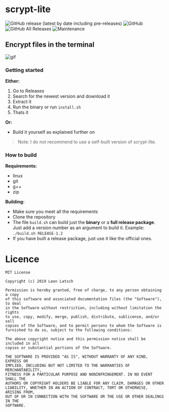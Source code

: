 # scrypt-lite

![GitHub release (latest by date including pre-releases)](https://img.shields.io/github/v/release/leonlatsch/scrypt-lite?include_prereleases&label=version)
![GitHub](https://img.shields.io/github/license/leonlatsch/scrypt-lite)
![GitHub All Releases](https://img.shields.io/github/downloads/leonlatsch/scrypt-lite/total)
![Maintenance](https://img.shields.io/maintenance/yes/2019)

## Encrypt files in the terminal

![gif](https://media.giphy.com/media/IbrrVCEtRwWJHUcDMk/giphy.gif)

### Getting started

**Either:**

1. Go to Releases
2. Search for the newest version and download it
3. Extract it
4. Run the binary or run `install.sh`
5. Thats it

**Or:**

- Build it yourself as explained further on

> Note: I do not recommend to use a self-built version of scrypt-lite.



### How to build


**Requirements:**

- linux
- git
- g++
- zip



**Building:**

- Make sure you meet all the requirements
- Clone the repository
- The file `build.sh` can build just the **binary** or a **full release package**. Just add a version number as an argument to build it. Example: `./build.sh RELEASE-1.2`
- If you have built a release package, just use it like the official ones.

Licence
=======

    MIT License
    
    Copyright (c) 2019 Leon Latsch
    
    Permission is hereby granted, free of charge, to any person obtaining a copy
    of this software and associated documentation files (the "Software"), to deal
    in the Software without restriction, including without limitation the rights
    to use, copy, modify, merge, publish, distribute, sublicense, and/or sell
    copies of the Software, and to permit persons to whom the Software is
    furnished to do so, subject to the following conditions:
    
    The above copyright notice and this permission notice shall be included in all
    copies or substantial portions of the Software.
    
    THE SOFTWARE IS PROVIDED "AS IS", WITHOUT WARRANTY OF ANY KIND, EXPRESS OR
    IMPLIED, INCLUDING BUT NOT LIMITED TO THE WARRANTIES OF MERCHANTABILITY,
    FITNESS FOR A PARTICULAR PURPOSE AND NONINFRINGEMENT. IN NO EVENT SHALL THE
    AUTHORS OR COPYRIGHT HOLDERS BE LIABLE FOR ANY CLAIM, DAMAGES OR OTHER
    LIABILITY, WHETHER IN AN ACTION OF CONTRACT, TORT OR OTHERWISE, ARISING FROM,
    OUT OF OR IN CONNECTION WITH THE SOFTWARE OR THE USE OR OTHER DEALINGS IN THE
    SOFTWARE.
